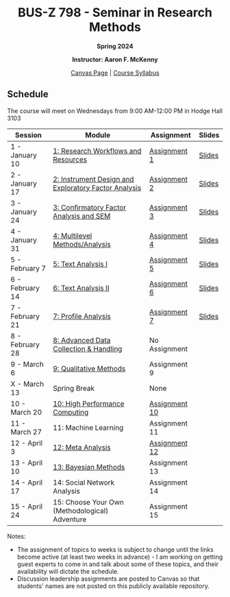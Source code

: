 <h1 align="center">BUS-Z 798 - Seminar in Research Methods</h1>
<p align="center"><b>Spring 2024</b></p>

<p align="center"><b>Instructor: Aaron F. McKenny</b></p>

<p align="center"><a href="https://iu.instructure.com/courses/2200447/">Canvas Page</a> | <a href="./documents/Z798-Syllabus.docx">Course Syllabus</a></p>

## Schedule

The course will meet on Wednesdays from 9:00 AM-12:00 PM in Hodge Hall 3103

| Session | Module | Assignment | Slides |
| ----------- | ----------- | ----------- | ----------- |
| 1 - January 10 | [1: Research Workflows and Resources](./documents/workflows_resources.md) | [Assignment 1](./assignments/workflows_resources.md) | [Slides](./slides/BUS_Z_798_Week_1.pptx) |
| 2 - January 17 | [2: Instrument Design and Exploratory Factor Analysis](./documents/inst_design_efa.md) | [Assignment 2](./assignments/inst_design_efa.md) | [Slides](./slides/BUS_Z_798_Week_2.pptx) |
| 3 - January 24 | [3: Confirmatory Factor Analysis and SEM](./documents/cfa_sem.md) | [Assignment 3](./assignments/cfa_sem.md) | [Slides](./slides/BUS_Z_798_Week_3.pptx) |
| 4 - January 31 | [4: Multilevel Methods/Analysis](./documents/multilevel.md) | [Assignment 4](./assignments/multilevel.md) | [Slides](./slides/BUS_Z_798_Week_4.pptx) |
| 5 - February 7 | [5: Text Analysis I](./documents/text_analysis_i.md) | [Assignment 5](./assignments/text_analysis_i.md) | [Slides](./slides/BUS_Z_798_Week_5.pptx)|
| 6 - February 14 | [6: Text Analysis II](./documents/text_analysis_ii.md) | [Assignment 6](./assignments/text_analysis_ii.md) | [Slides](./slides/BUS_Z_798_Week_6.pptx) |
| 7 - February 21 | [7: Profile Analysis](./documents/profile_analysis.md) | [Assignment 7](./assignments/profile_analysis.md) | [Slides](./slides/BUS_Z_798_Week_7.pptx) |
| 8 - February 28 | [8: Advanced Data Collection & Handling](./documents/advanced_data.md) | No Assignment | |
| 9 - March 6 | [9: Qualitative Methods](./documents/qualitative.md) | Assignment 9 | |
| X - March 13 | Spring Break | None | |
| 10 - March 20 | [10: High Performance Computing](./documents/hpc.md) | [Assignment 10](./assignments/hpc.md) | |
| 11 - March 27 | 11: Machine Learning | Assignment 11 | |
| 12 - April 3 | [12: Meta Analysis](./documents/meta_analysis.md) | [Assignment 12](./assignments/meta_analysis.md) | |
| 13 - April 10 | [13: Bayesian Methods](./documents/bayesian.md) | Assignment 13 | |
| 14 - April 17 | 14: Social Network Analysis | Assignment 14 | |
| 15 - April 24 | 15: Choose Your Own (Methodological) Adventure | Assignment 15 | |

Notes:
* The assignment of topics to weeks is subject to change until the links become active (at least two weeks in advance) - I am working on getting guest experts to come in and talk about some of these topics, and their availability will dictate the schedule.
* Discussion leadership assignments are posted to Canvas so that students' names are not posted on this publicly available repository.
